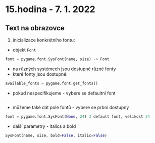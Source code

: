 # 15.hodina - 7. 1. 2022

## Text na obrazovce

1) inicializace konkrétního fontu:
- objekt `Font`
``` python
font = pygame.font.SysFont(name, size) -> Font
```

- na různých systémech jsou dostupné různé fonty
- které fonty jsou dostupné:
``` python
available_fonts = pygame.font.get_fonts()
```

- pokud nespecifikujeme - vybere se defaultní font
``` python

```

- můžeme také dát pole fontů - vybere se prbní dostupný

``` python
font = pygame.font.SysFont(None, 24) 3 default font, velikost 24
```

- další parametry - italics a bold

``` python
SysFont(name, size, bold=False, italic=False)
```
